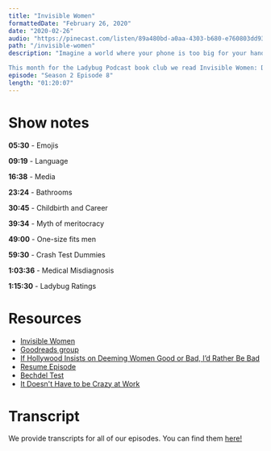 ```yaml
---
title: "Invisible Women"
formattedDate: "February 26, 2020"
date: "2020-02-26"
audio: "https://pinecast.com/listen/89a480bd-a0aa-4303-b680-e760803dd939.mp3"
path: "/invisible-women"
description: "Imagine a world where your phone is too big for your hand, where your doctor prescribes a drug that is wrong for your body, where in a car accident you are 47% more likely to be seriously injured, where every week the countless hours of work you do are not recognized or valued. If any of this sounds familiar, chances are that you're a woman.

This month for the Ladybug Podcast book club we read Invisible Women: Data Bias In A World Designed For Men by Caroline Criado-Pérez. In this episode we’ll discuss our thoughts on the book, what shocked us, what felt a bit forced, and have a discussion about gender bias in the world around us."
episode: "Season 2 Episode 8"
length: "01:20:07"
---
```



# Show notes

**05:30** - Emojis

**09:19** - Language

**16:38** - Media

**23:24** - Bathrooms

**30:45** - Childbirth and Career

**39:34** - Myth of meritocracy

**49:00** - One-size fits men

**59:30** - Crash Test Dummies

**1:03:36** - Medical Misdiagnosis

**1:15:30** - Ladybug Ratings

# Resources

- [Invisible Women](https://www.goodreads.com/book/show/41104077-invisible-women)
- [Goodreads group](https://www.goodreads.com/group/show/1056127-ladybug-podcast-book-club)
- [If Hollywood Insists on Deeming Women Good or Bad, I’d Rather Be Bad](https://www.manrepeller.com/2018/09/mean-girls-and-ingenues.html)
- [Resume Episode](https://www.ladybug.dev/resumes)
- [Bechdel Test](https://en.wikipedia.org/wiki/Bechdel_test)
- [It Doesn't Have to be Crazy at Work](https://basecamp.com/books/calm)

# Transcript

We provide transcripts for all of our episodes. You can find them <a href="https://github.com/ladybug-podcast/ladybug-website/blob/master/transcripts/31-invisible-women.md" target="_blank" class="highlight">here!</a>
